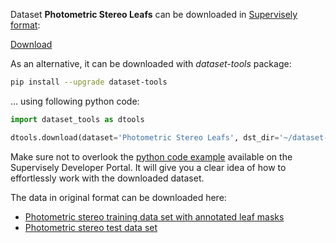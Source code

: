 Dataset **Photometric Stereo Leafs** can be downloaded in [Supervisely format](https://developer.supervisely.com/api-references/supervisely-annotation-json-format):

 [Download](https://www.dropbox.com/scl/fi/wk29xvt170g25bgi0ni79/photometric-stereo-leafs-DatasetNinja.tar?rlkey=xzj3hqwappnf3uzth2uaceyv8&dl=1)

As an alternative, it can be downloaded with *dataset-tools* package:
``` bash
pip install --upgrade dataset-tools
```

... using following python code:
``` python
import dataset_tools as dtools

dtools.download(dataset='Photometric Stereo Leafs', dst_dir='~/dataset-ninja/')
```
Make sure not to overlook the [python code example](https://developer.supervisely.com/getting-started/python-sdk-tutorials/iterate-over-a-local-project) available on the Supervisely Developer Portal. It will give you a clear idea of how to effortlessly work with the downloaded dataset.

The data in original format can be downloaded here:

- [Photometric stereo training data set with annotated leaf masks](https://datashare.ed.ac.uk/download/DS_10283_3280.zip)
- [Photometric stereo test data set](https://datashare.ed.ac.uk/download/DS_10283_3279.zip)
